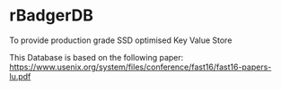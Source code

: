 # rBadgerDB
To provide production grade SSD optimised Key Value Store

This Database is based on the following paper:
https://www.usenix.org/system/files/conference/fast16/fast16-papers-lu.pdf

